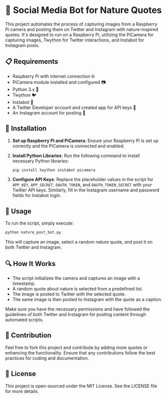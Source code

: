 
# 🌿 Social Media Bot for Nature Quotes

This project automates the process of capturing images from a Raspberry Pi camera and posting them on Twitter and Instagram with nature-inspired quotes. It's designed to run on a Raspberry Pi, utilizing the PiCamera for capturing images, Twython for Twitter interactions, and Instabot for Instagram posts.

## 📋 Requirements

- Raspberry Pi with internet connection 🌐
- PiCamera module installed and configured 📷
- Python 3.x 🐍
- Twython 🐦
- Instabot 📸
- A Twitter Developer account and created app for API keys 🔑
- An Instagram account for posting 📱

## 💾 Installation

1. **Set up Raspberry Pi and PiCamera**: Ensure your Raspberry Pi is set up correctly and the PiCamera is connected and enabled.
2. **Install Python Libraries**: Run the following command to install necessary Python libraries:

    ```bash
    pip install twython instabot picamera
    ```

3. **Configure API Keys**: Replace the placeholder values in the script for `APP_KEY`, `APP_SECRET`, `OAUTH_TOKEN`, and `OAUTH_TOKEN_SECRET` with your Twitter API keys. Similarly, fill in the Instagram username and password fields for Instabot login.

## 🚀 Usage

To run the script, simply execute:

```bash
python nature_post_bot.py
```

This will capture an image, select a random nature quote, and post it on both Twitter and Instagram.

## 🔍 How It Works

- The script initializes the camera and captures an image with a timestamp.
- A random quote about nature is selected from a predefined list.
- The image is posted to Twitter with the selected quote.
- The same image is then posted to Instagram with the quote as a caption.

Make sure you have the necessary permissions and have followed the guidelines of both Twitter and Instagram for posting content through automated scripts.

## 🤝 Contribution

Feel free to fork this project and contribute by adding more quotes or enhancing the functionality. Ensure that any contributions follow the best practices for coding and documentation.

## 📜 License

This project is open-sourced under the MIT License. See the LICENSE file for more details.
